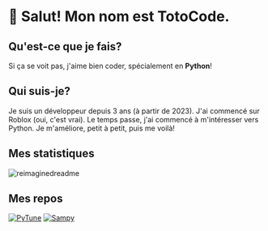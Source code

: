 # 👋 Salut! Mon nom est TotoCode.

## Qu'est-ce que je fais?
Si ça se voit pas, j'aime bien coder, spécialement en **Python**!

## Qui suis-je?
Je suis un développeur depuis 3 ans (à partir de 2023). J'ai commencé sur Roblox (oui, c'est vrai). Le temps passe, j'ai commencé à m'intéresser vers Python. Je m'améliore, petit à petit, puis me voilà!

## Mes statistiques
<img src="https://myreadme.vercel.app/api/embed/TotoCodeFR?panels=userstatistics,toprepositories,toplanguages,commitgraph" alt="reimaginedreadme" />

## Mes repos
[![PyTune](https://github-readme-stats.vercel.app/api/pin/?username=TotoCodeFR&repo=PyTune)](https://github.com/TotoCodeFR/PyTune)
[![Sampy](https://github-readme-stats.vercel.app/api/pin/?username=TotoCodeFR&repo=Sampy)](https://github.com/TotoCodeFR/Sampy)

